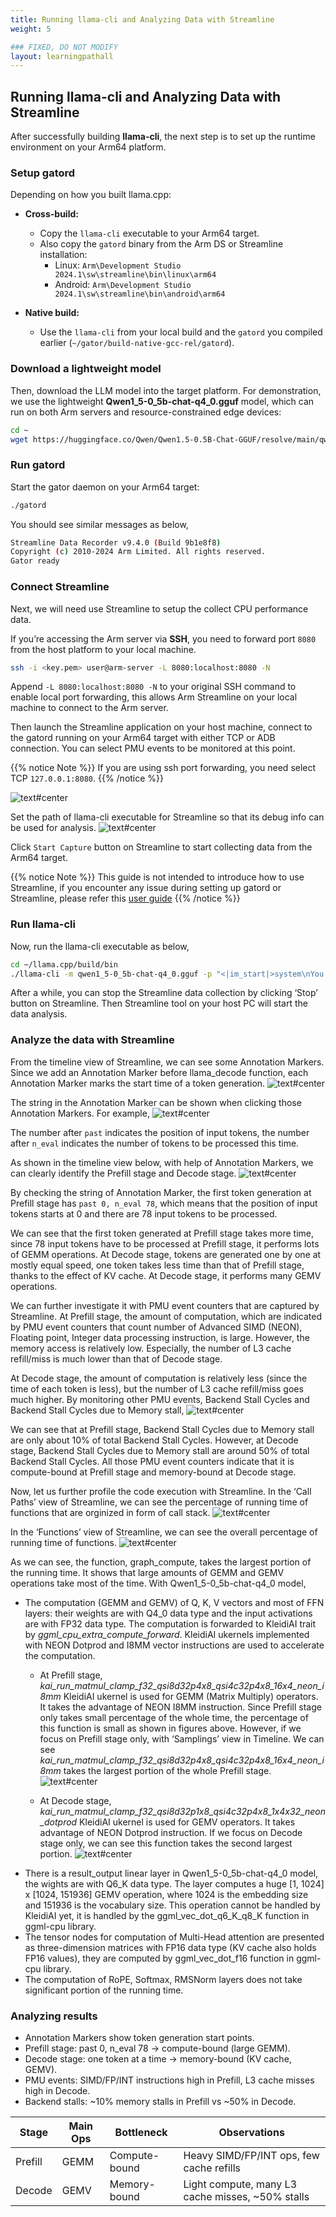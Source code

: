 ```yaml
---
title: Running llama-cli and Analyzing Data with Streamline
weight: 5

### FIXED, DO NOT MODIFY
layout: learningpathall
---
```


## Running llama-cli and Analyzing Data with Streamline

After successfully building **llama-cli**, the next step is to set up the runtime environment on your Arm64 platform.

### Setup gatord 

Depending on how you built llama.cpp:

- **Cross-build:** 
  - Copy the `llama-cli` executable to your Arm64 target. 
  - Also copy the `gatord` binary from the Arm DS or Streamline installation:  
    - Linux: `Arm\Development Studio 2024.1\sw\streamline\bin\linux\arm64`  
    - Android: `Arm\Development Studio 2024.1\sw\streamline\bin\android\arm64`  

- **Native build:** 
  - Use the `llama-cli` from your local build and the `gatord` you compiled earlier (`~/gator/build-native-gcc-rel/gatord`).  

### Download a lightweight model

Then, download the LLM model into the target platform.
For demonstration, we use the lightweight **Qwen1_5-0_5b-chat-q4_0.gguf** model, which can run on both Arm servers and resource-constrained edge devices:

```bash
cd ~
wget https://huggingface.co/Qwen/Qwen1.5-0.5B-Chat-GGUF/resolve/main/qwen1_5-0_5b-chat-q4_0.gguf
```

### Run gatord

Start the gator daemon on your Arm64 target:
```bash
./gatord
```

You should see similar messages as below, 

``` bash
Streamline Data Recorder v9.4.0 (Build 9b1e8f8)
Copyright (c) 2010-2024 Arm Limited. All rights reserved.
Gator ready
```

### Connect Streamline

Next, we will need use Streamline to setup the collect CPU performance data.

If you’re accessing the Arm server via **SSH**, you need to forward port `8080` from the host platform to your local machine.
``` bash
ssh -i <key.pem> user@arm-server -L 8080:localhost:8080 -N
```
Append `-L 8080:localhost:8080 -N` to your original SSH command to enable local port forwarding, this allows Arm Streamline on your local machine to connect to the Arm server. 

Then launch the Streamline application on your host machine, connect to the gatord running on your Arm64 target with either TCP or ADB connection. 
You can select PMU events to be monitored at this point. 

{{% notice Note %}}
If you are using ssh port forwarding, you need select TCP `127.0.0.1:8080`.
{{% /notice %}}

![text#center](images/streamline_capture.png "Figure 6. Streamline Start Capture ")

Set the path of llama-cli executable for Streamline so that its debug info can be used for analysis.
![text#center](images/streamline_capture_image.png "Figure 7. Streamline image path")

Click `Start Capture` button on Streamline to start collecting data from the Arm64 target.

{{% notice Note %}}
This guide is not intended to introduce how to use Streamline, if you encounter any issue during setting up gatord or Streamline, please refer this [user guide](https://developer.arm.com/documentation/101816/latest/?lang=en)
{{% /notice %}}

### Run llama-cli

Now, run the llama-cli executable as below,

``` bash
cd ~/llama.cpp/build/bin
./llama-cli -m qwen1_5-0_5b-chat-q4_0.gguf -p "<|im_start|>system\nYou are a helpful AI assistant.<|im_end|>\n<|im_start|>user\nTell me a story about a fox and a crow? Please do not tell the traditional story in Aesop's fables. Please tell me a positive story about friendship and love. The story should have no more than 400 words<|im_end|>\n<|im_start|>assistant\n" -st -t 1
``` 

After a while, you can stop the Streamline data collection by clicking ‘Stop’ button on Streamline. Then Streamline tool on your host PC will start the data analysis.

### Analyze the data with Streamline

From the timeline view of Streamline, we can see some Annotation Markers. Since we add an Annotation Marker before llama_decode function, each Annotation Marker marks the start time of a token generation. 
![text#center](images/annotation_marker_1.png "Figure 8. Annotation Marker")

The string in the Annotation Marker can be shown when clicking those Annotation Markers. For example,
![text#center](images/annotation_marker_2.png "Figure 9. Annotation String")

The number after `past` indicates the position of input tokens, the number after `n_eval` indicates the number of tokens to be processed this time.

As shown in the timeline view below, with help of Annotation Markers, we can clearly identify the Prefill stage and Decode stage. 
![text#center](images/annotation_marker_prefill.png "Figure 10. Annotation Marker at Prefill and Decode stage")

By checking the string of Annotation Marker, the first token generation at Prefill stage has `past 0, n_eval 78`, which means that the position of input tokens starts at 0 and there are 78 input tokens to be processed.

We can see that the first token generated at Prefill stage takes more time, since 78 input tokens have to be processed at Prefill stage, it performs lots of GEMM operations. At Decode stage, tokens are generated one by one at mostly equal speed, one token takes less time than that of Prefill stage, thanks to the effect of KV cache. At Decode stage, it performs many GEMV operations.

We can further investigate it with PMU event counters that are captured by Streamline. At Prefill stage, the amount of computation, which are indicated by PMU event counters that count number of Advanced SIMD (NEON), Floating point, Integer data processing instruction, is large. However, the memory access is relatively low. Especially, the number of L3 cache refill/miss is much lower than that of Decode stage.

At Decode stage, the amount of computation is relatively less (since the time of each token is less), but the number of L3 cache refill/miss goes much higher.
By monitoring other PMU events, Backend Stall Cycles and Backend Stall Cycles due to Memory stall, 
![text#center](images/annotation_pmu_stall.png "Figure 11. Backend stall PMU event")

We can see that at Prefill stage, Backend Stall Cycles due to Memory stall are only about 10% of total Backend Stall Cycles. However, at Decode stage, Backend Stall Cycles due to Memory stall are around 50% of total Backend Stall Cycles.
All those PMU event counters indicate that it is compute-bound at Prefill stage and memory-bound at Decode stage.

Now, let us further profile the code execution with Streamline. In the ‘Call Paths’ view of Streamline, we can see the percentage of running time of functions that are orginized in form of call stack.
![text#center](images/annotation_prefill_call_stack.png "Figure 12. Call stack")

In the ‘Functions’ view of Streamline, we can see the overall percentage of running time of functions.
![text#center](images/annotation_prefill_functions.png "Figure 13. Functions view")

As we can see, the function, graph_compute, takes the largest portion of the running time. It shows that large amounts of GEMM and GEMV operations take most of the time. With Qwen1_5-0_5b-chat-q4_0 model,
* The computation (GEMM and GEMV) of Q, K, V vectors and most of FFN layers: their weights are with Q4_0 data type and the input activations are with FP32 data type. The computation is forwarded to KleidiAI trait by *ggml_cpu_extra_compute_forward*. KleidiAI ukernels implemented with NEON Dotprod and I8MM vector instructions are used to accelerate the computation.
    - At Prefill stage, *kai_run_matmul_clamp_f32_qsi8d32p4x8_qsi4c32p4x8_16x4_neon_i8mm* KleidiAI ukernel is used for GEMM (Matrix Multiply) operators. It takes the advantage of NEON I8MM instruction. Since Prefill stage only takes small percentage of the whole time, the percentage of this function is small as shown in figures above. However, if we focus on Prefill stage only, with ‘Samplings’ view in Timeline. We can see *kai_run_matmul_clamp_f32_qsi8d32p4x8_qsi4c32p4x8_16x4_neon_i8mm* takes the largest portion of the whole Prefill stage.
    ![text#center](images/prefill_only.png "Figure 14. Prefill only view")

    - At Decode stage, *kai_run_matmul_clamp_f32_qsi8d32p1x8_qsi4c32p4x8_1x4x32_neon_dotprod* KleidiAI ukernel is used for GEMV operators. It takes advantage of NEON Dotprod instruction. If we focus on Decode stage only, we can see this function takes the second largest portion. 
    ![text#center](images/decode_only.png "Figure 15. Decode only view")

- There is a result_output linear layer in Qwen1_5-0_5b-chat-q4_0 model, the wights are with Q6_K data type. The layer computes a huge [1, 1024] x [1024, 151936] GEMV operation, where 1024 is the embedding size and 151936 is the vocabulary size. This operation cannot be handled by KleidiAI yet, it is handled by the ggml_vec_dot_q6_K_q8_K function in ggml-cpu library.
- The tensor nodes for computation of Multi-Head attention are presented as three-dimension matrices with FP16 data type (KV cache also holds FP16 values), they are computed by ggml_vec_dot_f16 function in ggml-cpu library.
- The computation of RoPE, Softmax, RMSNorm layers does not take significant portion of the running time.

### Analyzing results
- Annotation Markers show token generation start points.
- Prefill stage: past 0, n_eval 78 → compute-bound (large GEMM).
- Decode stage: one token at a time → memory-bound (KV cache, GEMV).
- PMU events: SIMD/FP/INT instructions high in Prefill, L3 cache misses high in Decode.
- Backend stalls: ~10% memory stalls in Prefill vs ~50% in Decode.

| Stage   | Main Ops | Bottleneck     | Observations                                     |
|---------|----------|----------------|--------------------------------------------------|
| Prefill | GEMM     | Compute-bound  | Heavy SIMD/FP/INT ops, few cache refills         |
| Decode  | GEMV     | Memory-bound   | Light compute, many L3 cache misses, ~50% stalls |
